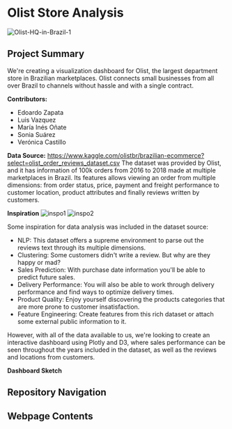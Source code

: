 # Olist Store Analysis
![Olist-HQ-in-Brazil-1](https://user-images.githubusercontent.com/77795761/125869334-7fea490c-e2a3-46d3-aa08-2ba2b27e6f9a.jpg)

## Project Summary
We're creating a visualization dashboard for Olist, the largest department store in Brazilian marketplaces. Olist connects small businesses from all over Brazil to channels without hassle and with a single contract.

**Contributors:**
- Edoardo Zapata
- Luis Vazquez
- María Inés Oñate
- Sonia Suárez
- Verónica Castillo

**Data Source:**
https://www.kaggle.com/olistbr/brazilian-ecommerce?select=olist_order_reviews_dataset.csv
The dataset was provided by Olist, and it has information of 100k orders from 2016 to 2018 made at multiple marketplaces in Brazil. Its features allows viewing an order from multiple dimensions: from order status, price, payment and freight performance to customer location, product attributes and finally reviews written by customers.

**Inspiration**
![inspo1](https://user-images.githubusercontent.com/77795761/125872016-2e7bae5e-4d40-4f7a-878d-8dd7b1ddff9a.png) ![inspo2](https://user-images.githubusercontent.com/77795761/125872031-2ab6633c-6c7d-4a1f-8077-8ea0d9446de6.png)

Some inspiration for data analysis was included in the dataset source: 
- NLP: This dataset offers a supreme environment to parse out the reviews text through its multiple dimensions.
- Clustering: Some customers didn't write a review. But why are they happy or mad?
- Sales Prediction: With purchase date information you'll be able to predict future sales.
- Delivery Performance: You will also be able to work through delivery performance and find ways to optimize delivery times.
- Product Quality: Enjoy yourself discovering the products categories that are more prone to customer insatisfaction.
- Feature Engineering: Create features from this rich dataset or attach some external public information to it.

However, with all of the data available to us, we're looking to create an interactive dashboard using Plotly and D3, where sales performance can be seen throughout the years included in the dataset, as well as the reviews and locations from customers. 

**Dashboard Sketch**

## Repository Navigation

## Webpage Contents
